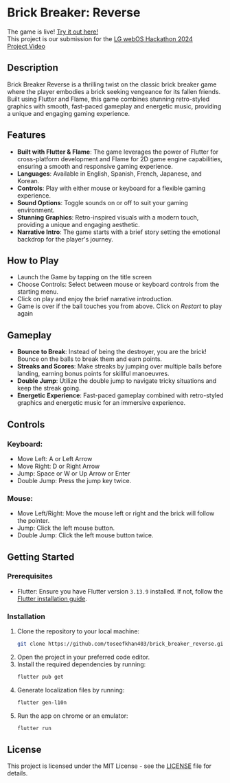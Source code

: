 # Brick Breaker: Reverse
The game is live! [Try it out here!](https://toseefkhan403.github.io/brick_breaker_reverse/)\
This project is our submission for the [LG webOS Hackathon 2024](https://weboshackathon.lge.com/)\
[Project Video](https://youtu.be/OzWRDKzxePI)

## Description
Brick Breaker Reverse is a thrilling twist on the classic brick breaker game where the player embodies a brick seeking vengeance for its fallen friends. Built using Flutter and Flame, this game combines stunning retro-styled graphics with smooth, fast-paced gameplay and energetic music, providing a unique and engaging gaming experience.

## Features
- **Built with Flutter & Flame**: The game leverages the power of Flutter for cross-platform development and Flame for 2D game engine capabilities, ensuring a smooth and responsive gaming experience.
- **Languages**: Available in English, Spanish, French, Japanese, and Korean.
- **Controls**: Play with either mouse or keyboard for a flexible gaming experience.
- **Sound Options**: Toggle sounds on or off to suit your gaming environment.
- **Stunning Graphics**: Retro-inspired visuals with a modern touch, providing a unique and engaging aesthetic.
- **Narrative Intro**: The game starts with a brief story setting the emotional backdrop for the player's journey.

## How to Play
- Launch the Game by tapping on the title screen
- Choose Controls: Select between mouse or keyboard controls from the starting menu.
- Click on play and enjoy the brief narrative introduction.
- Game is over if the ball touches you from above. Click on *Restart* to play again

## Gameplay
- **Bounce to Break**: Instead of being the destroyer, you are the brick! Bounce on the balls to break them and earn points.
- **Streaks and Scores**: Make streaks by jumping over multiple balls before landing, earning bonus points for skillful manoeuvres.
- **Double Jump**: Utilize the double jump to navigate tricky situations and keep the streak going.
- **Energetic Experience**: Fast-paced gameplay combined with retro-styled graphics and energetic music for an immersive experience.

## Controls
### Keyboard:
- Move Left: A or Left Arrow
- Move Right: D or Right Arrow
- Jump: Space or W or Up Arrow or Enter
- Double Jump: Press the jump key twice.
### Mouse:
- Move Left/Right: Move the mouse left or right and the brick will follow the pointer.
- Jump: Click the left mouse button.
- Double Jump: Click the left mouse button twice.

## Getting Started

### Prerequisites

- Flutter: Ensure you have Flutter version `3.13.9` installed. If not, follow the [Flutter installation guide](https://flutter.dev/docs/get-started/install).

### Installation

1. Clone the repository to your local machine:
   ```bash
   git clone https://github.com/toseefkhan403/brick_breaker_reverse.git
2. Open the project in your preferred code editor.
3. Install the required dependencies by running:
    ```bash
   flutter pub get
4. Generate localization files by running:
    ```bash
   flutter gen-l10n
6. Run the app on chrome or an emulator:
    ```bash
   flutter run
## License
This project is licensed under the MIT License - see the [LICENSE](LICENSE.md) file for details.
